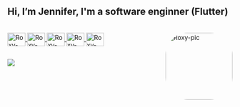 ## Hi, I’m Jennifer, I'm a software enginner (Flutter)
<div align="center">
  <a href="https://github.com/RoxyRoses">
<!--   <img height="180em" src="https://github-readme-stats.vercel.app/api?username=RoxyRoses&show_icons=true&theme=dracula&include_all_commits=true&count_private=true"/>
  <img height="180em" src="https://github-readme-stats.vercel.app/api/top-langs/?username=RoxyRoses&layout=compact&langs_count=7&theme=dracula"/> -->
</div>
<div style="display: inline_block"><br>
  <img align="center" alt="Roxy-flutter" height="30" width="40" src="https://cdn.jsdelivr.net/gh/devicons/devicon/icons/flutter/flutter-original.svg">
  <img align="center" alt="Roxy-c#" height="30" width="40" src="https://cdn.jsdelivr.net/gh/devicons/devicon/icons/csharp/csharp-original.svg">
  <img align="center" alt="Roxy-dart" height="30" width="40" src="https://cdn.jsdelivr.net/gh/devicons/devicon/icons/dart/dart-original.svg" >
  <img align="center" alt="Roxy-mysql" height="30" width="40" src="https://cdn.jsdelivr.net/gh/devicons/devicon/icons/mysql/mysql-original.svg" >
  <img align="center" alt="Roxy-ruby" height="30" width="40" src="https://cdn.jsdelivr.net/gh/devicons/devicon/icons/ruby/ruby-original.svg" >
  <img align="right" alt="Roxy-pic" height="150" style="border-radius:50px;" src="https://cdna.artstation.com/p/assets/images/images/040/846/232/original/jennifer-sarah-emoteloveani.gif?1630028214">
</div>
  
  ##
  
  <div> 
 	
  <a href="https://www.linkedin.com/in/jennifer-sarah-salom%C3%A3o-883786210/" target="_blank"><img src="https://img.shields.io/badge/-LinkedIn-%230077B5?style=for-the-badge&logo=linkedin&logoColor=white" target="_blank"></a> 
 
 
</div>

